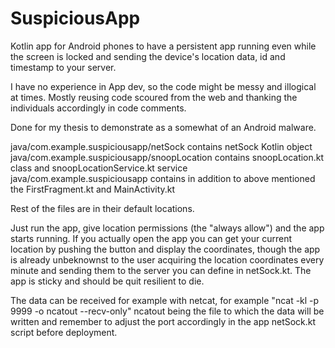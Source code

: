 # SuspiciousApp
Kotlin app for Android phones to have a persistent app running even while the screen is locked and sending the device's location data, id and timestamp to your server.

I have no experience in App dev, so the code might be messy and illogical at times. Mostly reusing code scoured from the web and thanking the individuals accordingly in code comments.

Done for my thesis to demonstrate as a somewhat of an Android malware.

java/com.example.suspiciousapp/netSock contains netSock Kotlin object
java/com.example.suspiciousapp/snoopLocation contains snoopLocation.kt class and snoopLocationService.kt service
java/com.example.suspiciousapp contains in addition to above mentioned the FirstFragment.kt and MainActivity.kt

Rest of the files are in their default locations.

Just run the app, give location permissions (the "always allow") and the app starts running. If you actually open the app you can get your current location by pushing the button and display the coordinates, though the app is already unbeknownst to the user acquiring the location coordinates every minute and sending them to the server you can define in netSock.kt. The app is sticky and should be quit resilient to die. 

The data can be received for example with netcat, for example "ncat -kl -p 9999 -o ncatout --recv-only" ncatout being the file to which the data will be written and remember to adjust the port accordingly in the app netSock.kt script before deployment.
